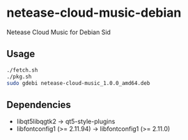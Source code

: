 # netease-cloud-music-debian

Netease Cloud Music for Debian Sid

## Usage

```bash
./fetch.sh
./pkg.sh
sudo gdebi netease-cloud-music_1.0.0_amd64.deb
```

## Dependencies

- libqt5libqgtk2 -> qt5-style-plugins
- libfontconfig1 (>= 2.11.94) -> libfontconfig1 (>= 2.11.0)
